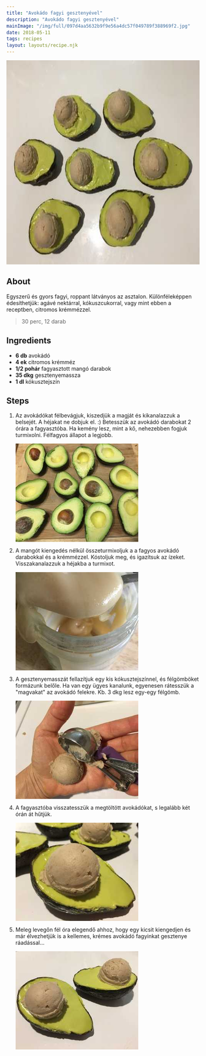 ```yaml
---
title: "Avokádo fagyi gesztenyével"
description: "Avokádo fagyi gesztenyével"
mainImage: "/img/full/097d4aa5632b9f9e56a4dc57f049789f388969f2.jpg"
date: 2018-05-11
tags: recipes
layout: layouts/recipe.njk
---
```

                            
<p align="center"><a href="https://cookpad.com/hu/receptek/4873354-avokado-fagyi-gesztenyevel" rel="Recipe source page"><img width="751" height="532" src="/img/full/097d4aa5632b9f9e56a4dc57f049789f388969f2.jpg"/></a></p>

## About
<p class="mb-sm">Egyszerű és gyors fagyi, roppant látványos az asztalon. Különféleképpen édesíthetjük: agávé nektárral, kókuszcukorral, vagy mint ebben a receptben, citromos krémmézzel.</p>

> 30 perc, 12 darab 

## Ingredients
* **6 db** avokádó
* **4 ek** citromos krémméz
* **1/2 pohár** fagyasztott mangó darabok
* **35 dkg** gesztenyemassza
* **1 dl** kókusztejszín

## Steps

1. Az avokádókat félbevágjuk, kiszedjük a magját és kikanalazzuk a belsejét. A héjakat ne dobjuk el. :) Betesszük az avokádó darabokat 2 órára a fagyasztóba. Ha kemény lesz, mint a kő, nehezebben fogjuk turmixolni. Félfagyos állapot a legjobb.
 
    <p><img width="320" height="256" align="left" src="/img/full/576f34431b110592dad35c0ef66d0ff4b5d14a25.jpg"/></p><div style="clear: both"/>

2. A mangót kiengedés nélkül összeturmixoljuk a a fagyos avokádó darabokkal és a krémmézzel. Kóstoljuk meg, és igazítsuk az ízeket. Visszakanalazzuk a héjakba a turmixot.
 
    <p><img width="320" height="256" align="left" src="/img/full/76fdb9399bc7efe87e6c84e42593cc85cb6a778b.jpg"/></p><div style="clear: both"/>

3. A gesztenyemasszát fellazítjuk egy kis kókusztejszínnel, és félgömböket formázunk belőle. Ha van egy ügyes kanalunk, egyenesen rátesszük a "magvakat" az avokádó felekre. Kb. 3 dkg lesz egy-egy félgömb.
 
    <p><img width="320" height="256" align="left" src="/img/full/04e724e222446ca05b7c31b1551a215c2bbfebdb.jpg"/></p><div style="clear: both"/>

4. A fagyasztóba visszatesszük a megtöltött avokádókat, s legalább két órán át hűtjük.
 
    <p><img width="320" height="256" align="left" src="/img/full/800be67869089753c0923002b48068dbb8d5ac89.jpg"/></p><div style="clear: both"/>

5. Meleg levegőn fél óra elegendő ahhoz, hogy egy kicsit kiengedjen és már élvezhetjük is a kellemes, krémes avokádó fagyinkat gesztenye ráadással...
 
    <p><img width="320" height="256" align="left" src="/img/full/3bac76e94796fc2b82b545d97891066e9ea5427a.jpg"/></p><div style="clear: both"/>

